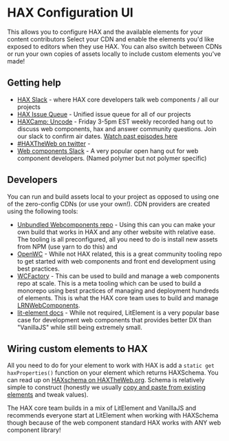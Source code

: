 <hax-logo></hax-logo>
# HAX Configuration UI

This allows you to configure HAX and the available elements for your content contributors Select your CDN and enable the elements you'd like exposed to editors when they use HAX. You can also switch between CDNs or run your own copies of assets locally to include custom elements you've made!

## Getting help
- [HAX Slack](https://join.slack.com/t/elmsln/shared_invite/enQtMjg2MzUxMTYyNjcyLWNhYzU1ODk0MjQ5MWZlNjVjNWJkMmZlODJiMGNmNDBjODk2NDc2MDUzNTZkODE4NTRiMjUzYzkzOTBkNjI4NGE) - where HAX core developers talk web components / all our projects
- [HAX Issue Queue](https://github.com/elmsln/issues/issues) - Unified issue queue for all of our projects
- [HAXCamp: Uncode](http://bit.ly/haxuncode) - Friday 3-5pm EST weekly recorded hang out to discuss web components, hax and answer community questions. Join our slack to confirm air dates. [Watch past episodes here](https://www.youtube.com/channel/UCgcFR9ojBu9P7VNQjt0nqbA/videos)
- [#HAXTheWeb on twitter](https://twitter.com/search?q=%23HAXTheWeb&src=typed_query&f=live) - 
- [Web components Slack](https://www.polymer-project.org/slack-invite) - A very popular open hang out for web component developers. (Named polymer but not polymer specific)

## Developers
You can run and build assets local to your project as opposed to using one of the zero-config CDNs (or use your own!). CDN providers are created using the following tools:
- [Unbundled Webcomponents repo](https://github.com/elmsln/unbundled-webcomponents) - Using this can you can make your own build that works in HAX and any other website with relative ease. The tooling is all preconfigured, all you need to do is install new assets from NPM (use yarn to do this) and 
- [OpenWC](https://open-wc.org/) - While not HAX related, this is a great community tooling repo to get started with web components and front end development using best practices.
- [WCFactory](https://github.com/elmsln/wcfactory) - This can be used to build and manage a web components repo at scale. This is a meta tooling which can be used to build a monorepo using best practices of managing and deployment hundreds of elements. This is what the HAX core team uses to build and manage [LRNWebComponents](https://github.com/elmsln/lrnwebcomponents).
- [lit-element docs](https://lit-element.polymer-project.org/) - While not required, LitElement is a very popular base case for development web components that provides better DX than "VanillaJS" while still being extremely small.

## Wiring custom elements to HAX
All you need to do for your element to work with HAX is add a `static get haxProperties()` function on your element which returns HAXSchema. You can read up on [HAXschema on HAXTheWeb.org](https://haxtheweb.org/hax-schema). Schema is relatively simple to construct (honestly we usually [copy and paste from existing elements](https://github.com/elmsln/lrnwebcomponents/blob/master/elements/video-player/src/video-player-hax.json) and tweak values).

The HAX core team builds in a mix of LitElement and VanillaJS and recommends everyone start at LitElement when working with HAXSchema though because of the web component standard HAX works with ANY web component library!
